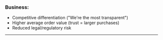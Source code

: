 ### **Business:**
- Competitive differentiation ("We're the most transparent")
- Higher average order value (trust = larger purchases)
- Reduced legal/regulatory risk

---
